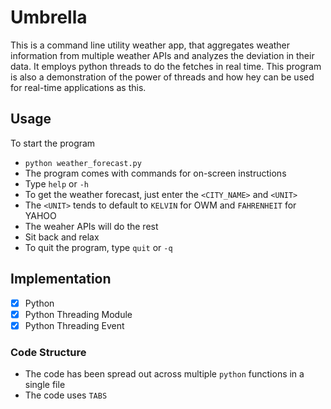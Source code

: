 # Umbrella
This is a command line utility weather app, that aggregates weather information from multiple weather APIs and analyzes the deviation in their data. It employs python threads to do the fetches in real time.
This program is also a demonstration of the power of threads and how hey can be used for real-time applications as this.

## Usage
To start the program
- ```python weather_forecast.py```
- The program comes with commands for on-screen instructions
- Type ```help``` or ```-h```
- To get the weather forecast, just enter the ```<CITY_NAME>``` and ```<UNIT>```
- The ```<UNIT>``` tends to default to `KELVIN` for OWM and `FAHRENHEIT` for YAHOO
- The weaher APIs will do the rest
- Sit back and relax
- To quit the program, type ```quit``` or ```-q```

## Implementation
- [X] Python
- [X] Python Threading Module
- [X] Python Threading Event

### Code Structure
- The code has been spread out across multiple ```python``` functions in a single file
- The code uses ```TABS```

